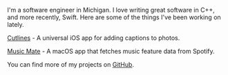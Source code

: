 I'm a software engineer in Michigan. I love writing great software in C++, and more recently, Swift. Here are some of the things I've been working on lately.

[Cutlines](https://cutlines.jbruce.me) - A universal iOS app for adding captions to photos.

[Music Mate](https://github.com/jbruce2112/music-mate) - A macOS app that fetches music feature data from Spotify.

You can find more of my projects on [GitHub](https://github.com/jbruce2112).
